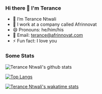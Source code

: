 ### Hi there 👋 I'm Terance

- 🔭 I’m Terance Ntwali
- 🏢 I work at a company called Afrinnovat
- 😄 Pronouns: he/him/his
- 📧 Email: terance@afrinnovat.com
- ⚡ Fun fact: I love you

### Some Stats
![Terance Ntwali's github stats](https://github-readme-stats.vercel.app/api?username=ntwalitera&show_icons=true&theme=radical)


[![Top Langs](https://github-readme-stats.vercel.app/api/top-langs/?username=jamesmontemagno&langs_count=8&layout=compact&theme=radical)](https://github.com/ntwalitera/github-readme-stats)


[![Terance Ntwali's wakatime stats](https://github-readme-stats.vercel.app/api/wakatime?username=jamesmontemagno)](https://github.com/ntwalitera/github-readme-stats)



